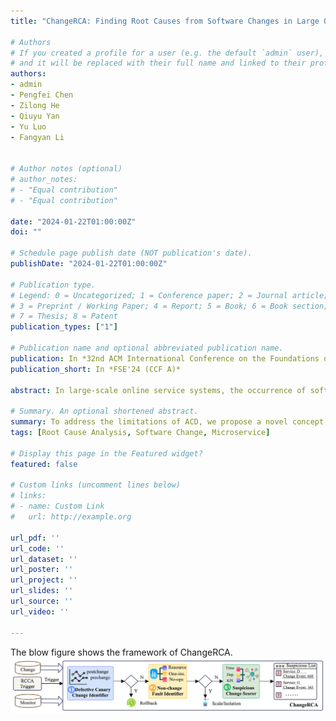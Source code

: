 ```yaml
---
title: "ChangeRCA: Finding Root Causes from Software Changes in Large Online Systems"

# Authors
# If you created a profile for a user (e.g. the default `admin` user), write the username (folder name) here 
# and it will be replaced with their full name and linked to their profile.
authors:
- admin
- Pengfei Chen
- Zilong He
- Qiuyu Yan
- Yu Luo
- Fangyan Li


# Author notes (optional)
# author_notes:
# - "Equal contribution"
# - "Equal contribution"

date: "2024-01-22T01:00:00Z"
doi: ""

# Schedule page publish date (NOT publication's date).
publishDate: "2024-01-22T01:00:00Z"

# Publication type.
# Legend: 0 = Uncategorized; 1 = Conference paper; 2 = Journal article;
# 3 = Preprint / Working Paper; 4 = Report; 5 = Book; 6 = Book section;
# 7 = Thesis; 8 = Patent
publication_types: ["1"]

# Publication name and optional abbreviated publication name.
publication: In *32nd ACM International Conference on the Foundations of Software Engineering*
publication_short: In *FSE'24 (CCF A)*

abstract: In large-scale online service systems, the occurrence of software changes is inevitable and frequent. Despite rigorous pre-deployment testing practices, the presence of defective software changes in the online environment cannot be completely eliminated. Consequently, there is a pressing need for automated techniques that can effectively identify these defective changes However, the current abnormal change detection (ACD) approaches fall short in accurately pinpointing defective changes, primarily due to their disregard for the propagation of faults. To address the limitations of ACD, we propose a novel concept called root cause change analysis (RCCA) to identify the underlying root causes of change-inducing incidents. In order to apply the RCCA concept to practical scenarios, we have devised an intelligent RCCA framework named ChangeRCA. This framework aims to localize the defective change associated with change-inducing incidents among multiple changes.

# Summary. An optional shortened abstract.
summary: To address the limitations of ACD, we propose a novel concept called root cause change analysis (RCCA) to identify the underlying root causes of change inducing incidents. In order to apply the RCCA concept to practical scenarios, we have devised an intelligent RCCA framework named ChangeRCA. This framework aims to localize the defective change associated with change-inducing incidents among multiple changes. 
tags: [Root Cause Analysis, Software Change, Microservice]

# Display this page in the Featured widget?
featured: false

# Custom links (uncomment lines below)
# links:
# - name: Custom Link
#   url: http://example.org

url_pdf: ''
url_code: ''
url_dataset: ''
url_poster: ''
url_project: ''
url_slides: ''
url_source: ''
url_video: ''

---
```

The blow figure shows the framework of ChangeRCA.
![ChangeRCA Framework](./changerca24.jpg)
